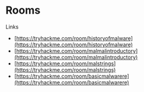 # Rooms

Links
- [https://tryhackme.com/room/historyofmalware](https://tryhackme.com/room/historyofmalware)
- [https://tryhackme.com/room/malmalintroductory](https://tryhackme.com/room/malmalintroductory)
- [https://tryhackme.com/room/malstrings](https://tryhackme.com/room/malstrings)
- [https://tryhackme.com/room/basicmalwarere](https://tryhackme.com/room/basicmalwarere)
